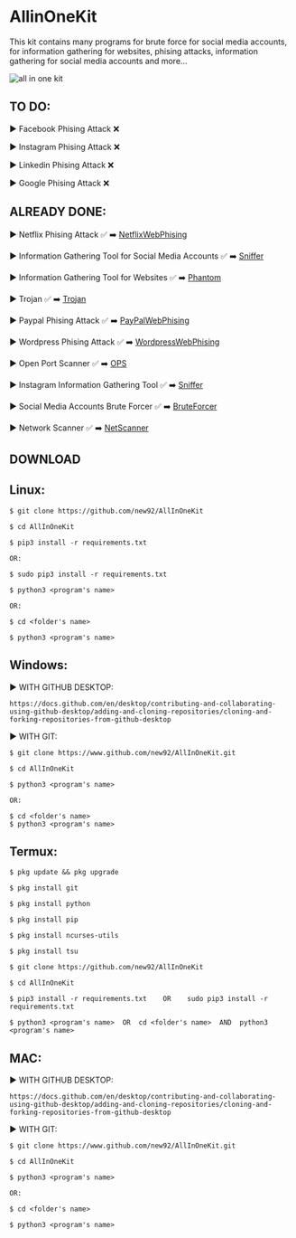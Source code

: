 # AllinOneKit
This kit contains many programs for brute force for social media accounts, for information gathering for websites, phising attacks, information gathering for social media accounts and more...


![all in one kit](https://user-images.githubusercontent.com/94779840/170300287-5b7b9ae4-59b6-4f13-beb7-da4bc30fe67e.png)


## TO DO: 


▶ Facebook Phising Attack :x:

▶ Instagram Phising Attack :x:             

▶ Linkedin Phising Attack :x:

▶ Google Phising Attack :x:


## ALREADY DONE:

▶ Netflix Phising Attack :white_check_mark: ➡️ <a href="https://github.com/new92/AllInOneKit/tree/main/WebPhising/NetflixWebPhising">NetflixWebPhising</a>

▶ Information Gathering Tool for Social Media Accounts :white_check_mark: ➡️ <a href="https://github.com/new92/AllInOneKit/blob/main/Sniffer.py">Sniffer</a>

▶ Information Gathering Tool for Websites :white_check_mark: ➡️ <a href="https://github.com/new92/AllInOneKit/tree/main/Phantom">Phantom</a>

▶ Trojan :white_check_mark: ➡️ <a href="https://github.com/new92/AllInOneKit/tree/main/Trojan">Trojan</a>

▶ Paypal Phising Attack ✅ ➡️ <a href="https://github.com/new92/AllInOneKit/tree/main/WebPhising/PayPalWebPhising">PayPalWebPhising</a>

▶ Wordpress Phising Attack ✅ ➡️ <a href="https://github.com/new92/AllInOneKit/tree/main/WebPhising/WordpressWebPhising">WordpressWebPhising</a>

▶ Open Port Scanner ✅ ➡️ <a href="https://github.com/new92/AllInOneKit/tree/main/OPS">OPS</a>

▶ Instagram Information Gathering Tool ✅ ➡️ <a href="https://github.com/new92/AllInOneKit/blob/main/Sniffer.py">Sniffer</a> 

▶ Social Media Accounts Brute Forcer ✅ ➡️ <a href="https://github.com/new92/AllInOneKit/tree/main/BruteForce">BruteForcer</a>

▶ Network Scanner ✅ ➡️ <a href="https://github.com/new92/AllInOneKit/tree/main/NetworkScanner">NetScanner</a>


<h2> DOWNLOAD </h2>

## Linux:

    $ git clone https://github.com/new92/AllInOneKit

    $ cd AllInOneKit

    $ pip3 install -r requirements.txt    
    
    OR:
    
    $ sudo pip3 install -r requirements.txt

    $ python3 <program's name>  
    
    OR:  
    
    $ cd <folder's name>  
    
    $ python3 <program's name>
  

## Windows:

▶ WITH GITHUB DESKTOP: 

    https://docs.github.com/en/desktop/contributing-and-collaborating-using-github-desktop/adding-and-cloning-repositories/cloning-and-forking-repositories-from-github-desktop

▶ WITH GIT: 
    
    $ git clone https://www.github.com/new92/AllInOneKit.git
    
    $ cd AllInOneKit
    
    $ python3 <program's name>  
    
    OR:
    
    $ cd <folder's name>
    $ python3 <program's name>


## Termux:
  
    $ pkg update && pkg upgrade
  
    $ pkg install git
  
    $ pkg install python
  
    $ pkg install pip

    $ pkg install ncurses-utils

    $ pkg install tsu
  
    $ git clone https://github.com/new92/AllInOneKit
  
    $ cd AllInOneKit 
  
    $ pip3 install -r requirements.txt    OR    sudo pip3 install -r requirements.txt
  
    $ python3 <program's name>  OR  cd <folder's name>  AND  python3 <program's name>  
  
## MAC:

▶ WITH GITHUB DESKTOP: 

    https://docs.github.com/en/desktop/contributing-and-collaborating-using-github-desktop/adding-and-cloning-repositories/cloning-and-forking-repositories-from-github-desktop

▶ WITH GIT:
       
    $ git clone https://www.github.com/new92/AllInOneKit.git
    
    $ cd AllInOneKit
    
    $ python3 <program's name>
    
    OR:
    
    $ cd <folder's name>
    
    $ python3 <program's name>
